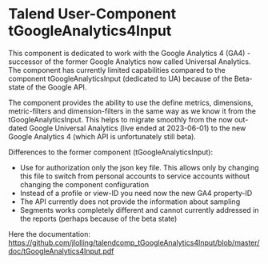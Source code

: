 # Talend User-Component tGoogleAnalytics4Input
This component is dedicated to work with the Google Analytics 4 (GA4) - successor of the former Google Analytics now called Universal Analytics.
The component has currently limited capabilities compared to the component tGoogleAnalyticsInput (dedicated to UA) because of the Beta-state of the Google API. 

The component provides the ability to use the define metrics, dimensions, metric-filters and dimension-filters in the same way as we know it from the tGoogleAnalyticsInput. This helps to migrate smoothly from the now out-dated Google Universal Analytics (live ended at 2023-06-01) to the new Google Analytics 4 (which API is unfortunately still beta).

Differences to the former component (tGoogleAnalyticsInput):
* Use for authorization only the json key file. This allows only by changing this file to switch from personal accounts to service accounts without changing the component configuration
* Instead of a profile or view-ID you need now the new GA4 property-ID
* The API currently does not provide the information about sampling
* Segments works completely different and cannot currently addressed in the reports (perhaps because of the beta state) 

Here the documentation: https://github.com/jlolling/talendcomp_tGoogleAnalytics4Input/blob/master/doc/tGoogleAnalytics4Input.pdf
